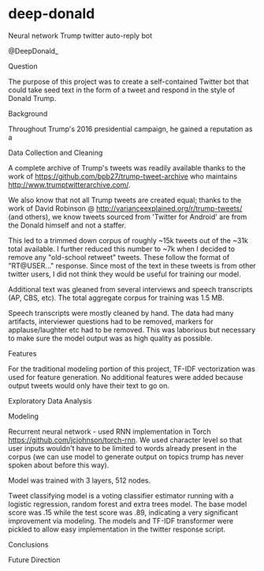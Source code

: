 # deep-donald
Neural network Trump twitter auto-reply bot

@DeepDonald_

Question

The purpose of this project was to create a self-contained Twitter bot that could take seed text in the form of a tweet and respond in the style of Donald Trump.

Background

Throughout Trump's 2016 presidential campaign, he gained a reputation as a 

Data Collection and Cleaning

A complete archive of Trump's tweets was readily available thanks to the work of https://github.com/bpb27/trump-tweet-archive who maintains http://www.trumptwitterarchive.com/.

We also know that not all Trump tweets are created equal; thanks to the work of David Robinson @ http://varianceexplained.org/r/trump-tweets/ (and others), we know tweets sourced from 'Twitter for Android' are from the Donald himself and not a staffer.

This led to a trimmed down corpus of roughly ~15k tweets out of the ~31k total available.  I further reduced this number to ~7k when I decided to remove any "old-school retweet" tweets.  These follow the format of "RT@USER..." response.  Since most of the text in these tweets is from other twitter users, I did not think they would be useful for training our model.

Additional text was gleaned from several interviews and speech transcripts (AP, CBS, etc).  The total aggregate corpus for training was 1.5 MB.

Speech transcripts were mostly cleaned by hand.  The data had many artifacts, interviewer questions had to be removed, markers for applause/laughter etc had to be removed.  This was laborious but necessary to make sure the model output was as high quality as possible.

Features

For the traditional modeling portion of this project, TF-IDF vectorization was used for feature generation.  No additional features were added because output tweets would only have their text to go on.


Exploratory Data Analysis



Modeling

Recurrent neural network - used RNN implementation in Torch https://github.com/jcjohnson/torch-rnn.  We used character level so that user inputs wouldn't have to be limited to words already present in the corpus (we can use model to generate output on topics trump has never spoken about before this way).

Model was trained with 3 layers, 512 nodes.

Tweet classifying model is a voting classifier estimator running with a logistic regression, random forest and extra trees model.  The base model score was .15 while the test score was .89, indicating a very significant improvement via modeling.  The models and TF-IDF transformer were pickled to allow easy implementation in the twitter response script.

Conclusions



Future Direction

